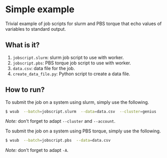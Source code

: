 # Simple example

Trivial example of job scripts for slurm and PBS torque that
echo values of variables to standard output.


## What is it?

1. `jobscript.slurm`: slurm job script to use with worker.
1. `jobscript.pbs`: PBS torque job script to use with worker.
1. `data.csv`: data file for the job.
1. `create_data_file.py`: Python script to create a data file.


## How to run?

To submit the job on a system using slurm, simply use the following.
```bash
$ wsub  --batch=jobscript.slurm  --data=data.csv  --cluster=genius
```

*Note:* don't forget to adapt `--cluster` and `--account`.

To submit the job on a system using PBS torque, simply use the following.
```bash
$ wsub  --batch=jobscript.pbs  --data=data.csv
```

*Note:* don't forget to adapt `-A`.
